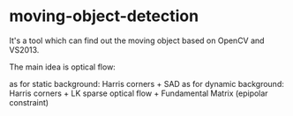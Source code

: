 # moving-object-detection
It's a tool which can find out the moving object based on OpenCV and VS2013.

The  main idea is optical flow:

as for static background: Harris corners + SAD
as for dynamic background: Harris corners + LK sparse optical flow + Fundamental Matrix (epipolar constraint)
